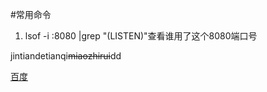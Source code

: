 #常用命令
1. lsof -i :8080 |grep "(LISTEN)"查看谁用了这个8080端口号

jintiandetianqi<del>miaozhirui</del>dd

<a href="http://www.baidu.com">百度</a>


